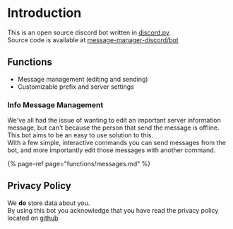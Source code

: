 # Introduction

This is an open source discord bot written in [discord.py](https://github.com/Rapptz/discord.py).  
Source code is available at [message-manager-discord/bot](https://github.com/message-manager-discord/bot)

## Functions

- Message management (editing and sending)
- Customizable prefix and server settings

### Info Message Management

We've all had the issue of wanting to edit an important server information message, but can't because the person that send the message is offline.  
This bot aims to be an easy to use solution to this.  
With a few simple, interactive commands you can send messages from the bot, and more importantly edit those messages with another command.

{% page-ref page="functions/messages.md" %}

## Privacy Policy

We **do** store data about you.  
By using this bot you acknowledge that you have read the privacy policy located on [github](https://github.com/AnotherCat/message-manager/blob/master/PRIVACY_POLICY.md)

